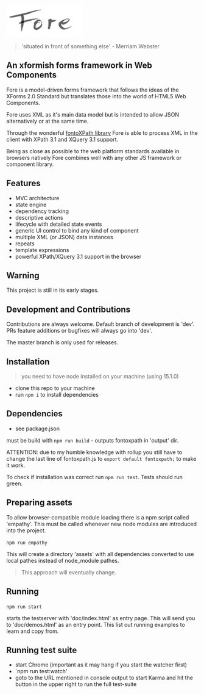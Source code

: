 
![logo](resources/images/light-200.png)

>'situated in front of something else' - Merriam Webster

## An xformish forms framework in Web Components

Fore is a model-driven forms framework that follows the ideas of the XForms 2.0
Standard but translates those into the world of HTML5 Web Components.

Fore uses XML as it's main data model but is intended to allow JSON alternatively or at the same time.

Through the wonderful [fontoXPath library](https://github.com/FontoXML/fontoxpath) Fore is able to process XML in the client with XPath 3.1 and 
XQuery 3.1 support.

Being as close as possible to the web platform standards available in browsers natively Fore combines well with any other 
JS framework or component library.

## Features

* MVC architecture 
* state engine
* dependency tracking
* descriptive actions
* lifecycle with detailed state events
* generic UI control to bind any kind of component 
* multiple XML (or JSON) data instances
* repeats
* template expressions
* powerful XPath/XQuery 3.1 support in the browser


## Warning

This project is still in its early stages.

## Development and Contributions

Contributions are always welcome. Default branch of development is 'dev'. PRs
feature additions or bugfixes will always go into 'dev'.

The master branch is only used for releases. 

## Installation

> you need to have node installed on your machine (using 15.1.0)

* clone this repo to your machine
* run `npm i` to install dependencies

## Dependencies

* see package.json

must be build with `npm run build` - outputs fontoxpath in 'output' dir. 

ATTENTION: due to my humble knowledge with rollup you still have to change the last line of fontoxpath.js
to `export default fontoxpath;` to make it work.

To check if installation was correct run `npm run test`. Tests should run green.


## Preparing assets


To allow browser-compatible module loading there is a npm script called 'empathy'. This must
be called whenever new node modules are introduced into the project.

`npm run empathy`

This will create a directory 'assets' with all dependencies converted to use local pathes instead
of node_module pathes.

> This approach will eventually change.

## Running

`npm run start`

starts the testserver with 'doc/index.html' as entry page. This will send you to 'doc/demos.html' as an
entry point. This list out running examples to learn and copy from.

## Running test suite

* start Chrome (important as it may hang if you start the watcher first)
* `npm run test:watch'
* goto to the URL mentioned in console output to start Karma and hit the button in the upper right to run the full test-suite
